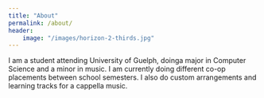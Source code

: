 ```yaml
---
title: "About"
permalink: /about/
header:
    image: "/images/horizon-2-thirds.jpg"
---
```

I am a student attending University of Guelph, doinga major in Computer Science and a minor in music. I am currently doing different co-op placements between school semesters. I also do custom arrangements and learning tracks for a cappella music.